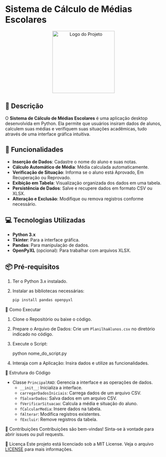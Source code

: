 # Sistema de Cálculo de Médias Escolares

<div style="text-align: center;">
    <img src="https://camo.githubusercontent.com/a9d8eec804fd767fe30d59ee913f6f07b2fe8765e6cf03170af749c59ac75988/68747470733a2f2f696d672e69636f6e73382e636f6d2f636f6c6f722f3235362f707974686f6e2e706e67" alt="Logo do Projeto" width="200"/>
</div>

## 📖 Descrição

O **Sistema de Cálculo de Médias Escolares** é uma aplicação desktop desenvolvida em Python. Ela permite que usuários insiram dados de alunos, calculem suas médias e verifiquem suas situações acadêmicas, tudo através de uma interface gráfica intuitiva.

## 🚀 Funcionalidades

- **Inserção de Dados**: Cadastre o nome do aluno e suas notas.
- **Cálculo Automático de Média**: Média calculada automaticamente.
- **Verificação de Situação**: Informa se o aluno está Aprovado, Em Recuperação ou Reprovado.
- **Exibição em Tabela**: Visualização organizada dos dados em uma tabela.
- **Persistência de Dados**: Salve e recupere dados em formato CSV ou XLSX.
- **Alteração e Exclusão**: Modifique ou remova registros conforme necessário.

## 💻 Tecnologias Utilizadas

- **Python 3.x**
- **Tkinter**: Para a interface gráfica.
- **Pandas**: Para manipulação de dados.
- **OpenPyXL** (opcional): Para trabalhar com arquivos XLSX.

## 📦 Pré-requisitos

1. Ter o Python 3.x instalado.
2. Instalar as bibliotecas necessárias:

   ```bash
   pip install pandas openpyxl

🚧 Como Executar

1. Clone o Repositório ou baixe o código.
2. Prepare o Arquivo de Dados: Crie um `PlanilhaAlunos.csv` no diretório indicado no código.
3. Execute o Script:

   python nome_do_script.py

4. Interaja com a Aplicação: Insira dados e utilize as funcionalidades.

📂 Estrutura do Código
- Classe `PrincipalRAD`: Gerencia a interface e as operações de dados.
  - `__init__`: Inicializa a interface.
  - `carregarDadosIniciais`: Carrega dados de um arquivo CSV.
  - `fSalvarDados`: Salva dados em um arquivo CSV.
  - `fVerificarSituacao`: Calcula a média e situação do aluno.
  - `fCalcularMedia`: Insere dados na tabela.
  - `fAlterar`: Modifica registros existentes.
  - `fExcluir`: Remove registros da tabela.
    
🤝 Contribuições
Contribuições são bem-vindas! Sinta-se à vontade para abrir issues ou pull requests.

📜 Licença
Este projeto está licenciado sob a MIT License. Veja o arquivo [LICENSE](LICENSE) para mais informações.


